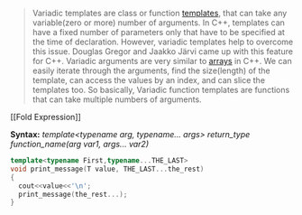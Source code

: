 >Variadic templates are class or function [templates](https://www.geeksforgeeks.org/templates-cpp/), that can take any variable(zero or more) number of arguments. In C++, templates can have a fixed number of parameters only that have to be specified at the time of declaration. However, variadic templates help to overcome this issue. Douglas Gregor and Jaakko Järvi came up with this feature for C++.
>Variadic arguments are very similar to [arrays](https://www.geeksforgeeks.org/arrays-in-c-cpp/) in C++. We can easily iterate through the arguments, find the size(length) of the template, can access the values by an index, and can slice the templates too. So basically, Variadic function templates are functions that can take multiple numbers of arguments.

[[Fold Expression]]

**Syntax:**
_template<typename arg, typename... args>_
_return_type function_name(arg var1, args... var2)_

```c++
template<typename First,typename...THE_LAST>
void print_message(T value, THE_LAST...the_rest)
{
  cout<<value<<'\n';
  print_message(the_rest...);
}

```

